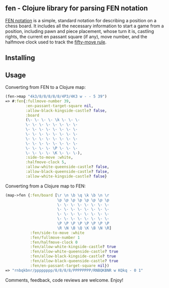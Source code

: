 ## fen - Clojure library for parsing FEN notation

[FEN notation](https://en.wikipedia.org/wiki/Forsyth%E2%80%93Edwards_Notation) is a simple, standard notation for describing a position on a chess board. It includes all the necessary information to start a game from a position, including pawn and piece placement, whose turn it is, castling rights, the current en passant square (if any), move number, and the halfmove clock used to track the [fifty-move rule](https://en.wikipedia.org/wiki/Fifty-move_rule).

## Installing

## Usage

Converting from FEN to a Clojure map:

```clj
(fen->map "4k3/8/8/8/8/8/4P3/4K3 w - - 5 39")
=> #:fen{:fullmove-number 39,
         :en-passant-target-square nil,
         :allow-black-kingside-castle? false,
         :board
         (\- \- \- \- \k \- \- \-
         \- \- \- \- \- \- \- \-
         \- \- \- \- \- \- \- \-
         \- \- \- \- \- \- \- \-
         \- \- \- \- \- \- \- \-
         \- \- \- \- \- \- \- \-
         \- \- \- \- \P \- \- \-
         \- \- \- \- \K \- \- \-),
         :side-to-move :white,
         :halfmove-clock 5,
         :allow-white-queenside-castle? false,
         :allow-black-queenside-castle? false,
         :allow-white-kingside-castle? false}
```

Converting from a Clojure map to FEN:

```clj
(map->fen {:fen/board [\r \n \b \q \k \b \n \r
                       \p \p \p \p \p \p \p \p
                       \- \- \- \- \- \- \- \-
                       \- \- \- \- \- \- \- \-
                       \- \- \- \- \- \- \- \-
                       \- \- \- \- \- \- \- \-
                       \P \P \P \P \P \P \P \P
                       \R \N \B \Q \K \B \N \R]
           :fen/side-to-move :white
           :fen/fullmove-number 1
           :fen/halfmove-clock 0
           :fen/allow-white-kingside-castle? true
           :fen/allow-white-queenside-castle? true
           :fen/allow-black-kingside-castle? true
           :fen/allow-black-queenside-castle? true
           :fen/en-passant-target-square nil})
=> "rnbqkbnr/pppppppp/8/8/8/8/PPPPPPPP/RNBQKBNR w KQkq - 0 1"
```

Comments, feedback, code reviews are welcome. Enjoy!
